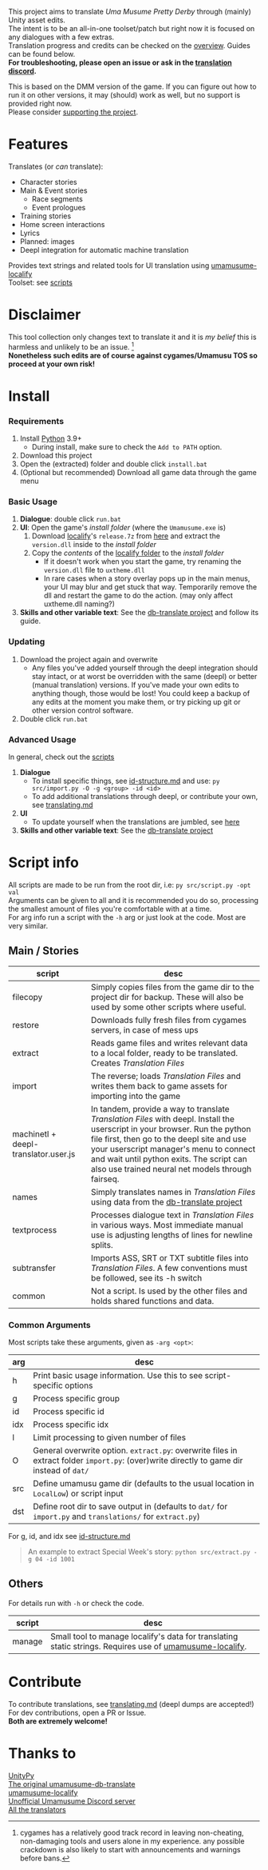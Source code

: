 This project aims to translate *Uma Musume Pretty Derby* through (mainly) Unity asset edits.  
The intent is to be an all-in-one toolset/patch but right now it is focused on any dialogues with a few extras.  
Translation progress and credits can be checked on the [overview][tl-progress]. Guides can be found below.  
**For troubleshooting, please open an issue or ask in the [translation discord](https://discord.gg/HpMRFNvsMv).**

This is based on the DMM version of the game. If you can figure out how to run it on other versions, it may (should) work as well, but no support is provided right now.  
Please consider [supporting the project](https://ko-fi.com/noccyu).  

# Features
Translates (or *can* translate):
- Character stories
- Main & Event stories
    - Race segments
    - Event prologues
- Training stories
- Home screen interactions
- Lyrics
- Planned: images
- Deepl integration for automatic machine translation

Provides text strings and related tools for UI translation using [umamusume-localify][]  
Toolset: see [scripts](#script-info)

# Disclaimer

This tool collection only changes text to translate it and it is *my belief* this is harmless and unlikely to be an issue. [^1]  
**Nonetheless such edits are of course against cygames/Umamusu TOS so proceed at your own risk!**

[^1]: cygames has a relatively good track record in leaving non-cheating, non-damaging tools and users alone in my experience. any possible crackdown is also likely to start with announcements and warnings before bans.

# Install 
### Requirements
1. Install [Python](https://www.python.org/downloads/) 3.9+
    - During install, make sure to check the `Add to PATH` option.
1. Download this project
1. Open the (extracted) folder and double click `install.bat`
1. (Optional but recommended) Download all game data through the game menu

### Basic Usage
1. **Dialogue**: double click `run.bat` 
1. **UI**: Open the game's *install folder* (where the `Umamusume.exe` is)
    1. Download [localify][umamusume-localify]'s `release.7z` from [here](https://github.com/GEEKiDoS/umamusume-localify/releases/tag/test6) and extract the `version.dll` inside to the *install folder*
    1. Copy the *contents* of the [localify folder](localify) to the *install folder*
        - If it doesn't work when you start the game, try renaming the `version.dll` file to `uxtheme.dll`
        - In rare cases when a story overlay pops up in the main menus, your UI may blur and get stuck that way. Temporarily remove the dll and restart the game to do the action. (may only affect uxtheme.dll naming?)
1. **Skills and other variable text**: See the [db-translate project] and follow its guide.

### Updating
1. Download the project again and overwrite
    - Any files you've added yourself through the deepl integration should stay intact, or at worst be overridden with the same (deepl) or better (manual translation) versions. If you've made your own edits to anything though, those would be lost! You could keep a backup of any edits at the moment you make them, or try picking up git or other version control software.
1. Double click `run.bat` 

### Advanced Usage
In general, check out the [scripts](#script-info)
1. **Dialogue**
    - To install specific things, see [id-structure.md](id-structure.md) and use: `py src/import.py -O -g <group> -id <id>`
    - To add additional translations through deepl, or contribute your own, see [translating.md](translating.md)
1. **UI**
    - To update yourself when the translations are jumbled, see [here](updating-ui.md)
1. **Skills and other variable text**: See the [db-translate project]


# Script info

All scripts are made to be run from the root dir, i.e: `py src/script.py -opt val`  
Arguments can be given to all and it is recommended you do so, processing the smallest amount of files you're comfortable with at a time.  
For arg info run a script with the `-h` arg or just look at the code. Most are very similar.

## Main / Stories

script | desc
---|---
filecopy | Simply copies files from the game dir to the project dir for backup. These will also be used by some other scripts where useful.
restore | Downloads fully fresh files from cygames servers, in case of mess ups
extract | Reads game files and writes relevant data to a local folder, ready to be translated. Creates *Translation Files*
import | The reverse; loads *Translation Files* and writes them back to game assets for importing into the game
machinetl + deepl-translator.user.js | In tandem, provide a way to translate *Translation Files* with deepl. Install the userscript in your browser. Run the python file first, then go to the deepl site and use your userscript manager's menu to connect and wait until python exits. The script can also use trained neural net models through fairseq.
names | Simply translates names in *Translation Files* using data from the [db-translate project][]
textprocess | Processes dialogue text in *Translation Files* in various ways. Most immediate manual use is adjusting lengths of lines for newline splits.
subtransfer | Imports ASS, SRT or TXT subtitle files into *Translation Files*. A few conventions must be followed, see its -h switch
common | Not a script. Is used by the other files and holds shared functions and data.

### Common Arguments
Most scripts take these arguments, given as `-arg <opt>`:

arg|desc
---|---
h | Print basic usage information. Use this to see script-specific options
g | Process specific group
id | Process specific id
idx | Process specific idx
l | Limit processing to given number of files
O | General overwrite option. `extract.py`: overwrite files in extract folder `import.py`: (over)write directly to game dir instead of `dat/`
src | Define umamusu game dir (defaults to the usual location in `LocalLow`) or script input
dst | Define root dir to save output in (defaults to `dat/` for `import.py` and `translations/` for `extract.py`)

For g, id, and idx see [id-structure.md](id-structure.md)

> An example to extract Special Week's story: `python src/extract.py -g 04 -id 1001`

## Others

For details run with `-h` or check the code.

script | desc
---|---
manage | Small tool to manage localify's data for translating static strings. Requires use of [umamusume-localify][].

# Contribute

To contribute translations, see [translating.md](translating.md) (deepl dumps are accepted!)  
For dev contributions, open a PR or Issue.  
**Both are extremely welcome!**

# Thanks to

[UnityPy][]  
[The original umamusume-db-translate](https://github.com/FabulousCupcake/umamusume-db-translate)  
[umamusume-localify][]  
[Unofficial Umamusume Discord server](https://discord.gg/umamusume)  
[All the translators][tl-progress]

[UnityPy]: https://github.com/K0lb3/UnityPy
[umamusume-localify]: https://github.com/GEEKiDoS/umamusume-localify
[db-translate project]: https://github.com/noccu/umamusume-db-translate

[tl-progress]: tl-progress.md